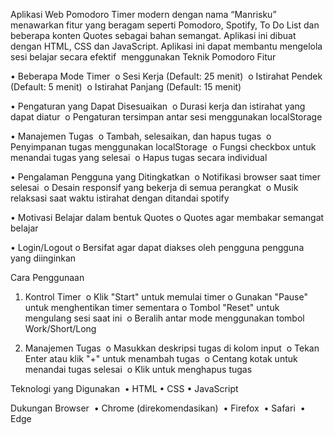 Aplikasi Web Pomodoro Timer modern dengan nama “Manrisku” menawarkan fitur yang beragam seperti Pomodoro, Spotify, To Do List dan beberapa konten Quotes sebagai bahan semangat. Aplikasi ini dibuat dengan HTML, CSS dan JavaScript. Aplikasi ini dapat membantu mengelola sesi belajar secara efektif  menggunakan Teknik Pomodoro
Fitur 

• Beberapa Mode Timer 
o Sesi Kerja (Default: 25 menit) 
o Istirahat Pendek (Default: 5 menit) 
o Istirahat Panjang (Default: 15 menit) 

• Pengaturan yang Dapat Disesuaikan 
o Durasi kerja dan istirahat yang dapat diatur 
o Pengaturan tersimpan antar sesi menggunakan localStorage 

• Manajemen Tugas 
o Tambah, selesaikan, dan hapus tugas 
o Penyimpanan tugas menggunakan localStorage 
o Fungsi checkbox untuk menandai tugas yang selesai 
o Hapus tugas secara individual 

• Pengalaman Pengguna yang Ditingkatkan 
o Notifikasi browser saat timer selesai 
o Desain responsif yang bekerja di semua perangkat 
o Musik relaksasi saat waktu istirahat dengan ditandai spotify

• Motivasi Belajar dalam bentuk Quotes
o Quotes agar membakar semangat belajar

• Login/Logout
o Bersifat agar dapat diakses oleh pengguna pengguna yang diinginkan

Cara Penggunaan 
1. Kontrol Timer 
o Klik "Start" untuk memulai timer
o Gunakan "Pause" untuk menghentikan timer sementara o Tombol "Reset" untuk mengulang sesi saat ini 
o Beralih antar mode menggunakan tombol Work/Short/Long 

2. Manajemen Tugas 
o Masukkan deskripsi tugas di kolom input 
o Tekan Enter atau klik "+" untuk menambah tugas 
o Centang kotak untuk menandai tugas selesai 
o Klik untuk menghapus tugas 

Teknologi yang Digunakan 
• HTML
• CSS
• JavaScript

Dukungan Browser 
• Chrome (direkomendasikan) 
• Firefox 
• Safari 
• Edge 

